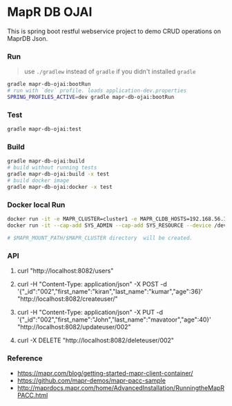 MapR DB OJAI
============
This is spring boot restful webservice project to demo CRUD operations on MaprDB Json.

### Run
> use `./gradlew` instead of `gradle` if you didn't installed `gradle`
```bash
gradle mapr-db-ojai:bootRun
# run with `dev` profile. loads application-dev.properties
SPRING_PROFILES_ACTIVE=dev gradle mapr-db-ojai:bootRun
```
### Test
```bash
gradle mapr-db-ojai:test
```
### Build
```bash
gradle mapr-db-ojai:build
# build without running tests
gradle mapr-db-ojai:build -x test
# build docker image
gradle mapr-db-ojai:docker -x test
```

### Docker local Run
```bash
docker run -it -e MAPR_CLUSTER=cluster1 -e MAPR_CLDB_HOSTS=192.168.56.101 -e MAPR_CONTAINER_USER=mapr mapr/mapr-db-ojai:0.1.0-SNAPSHOT
docker run -it --cap-add SYS_ADMIN --cap-add SYS_RESOURCE --device /dev/fuse -e MAPR_CLUSTER=cluster1 -e MAPR_CLDB_HOSTS=192.168.56.101 -e MAPR_CONTAINER_USER=mapr -e MAPR_MOUNT_PATH=/mapr mapr/mapr-db-ojai:0.1.0-SNAPSHOT

# $MAPR_MOUNT_PATH/$MAPR_CLUSTER directory  will be created.
```

### API
1. curl "http://localhost:8082/users"

2. curl -H "Content-Type: application/json" -X POST -d '{"_id":"002","first_name":"kiran","last_name":"kumar","age":36}' "http://localhost:8082/createuser/"
  
5. curl -H "Content-Type: application/json" -X PUT -d '{"_id":"002","first_name":"John","last_name":"mavatoor","age":40}' "http://localhost:8082/updateuser/002"

4. curl -X DELETE "http://localhost:8082/deleteuser/002"


### Reference

* https://mapr.com/blog/getting-started-mapr-client-container/
* https://github.com/mapr-demos/mapr-pacc-sample
* http://maprdocs.mapr.com/home/AdvancedInstallation/RunningtheMapRPACC.html